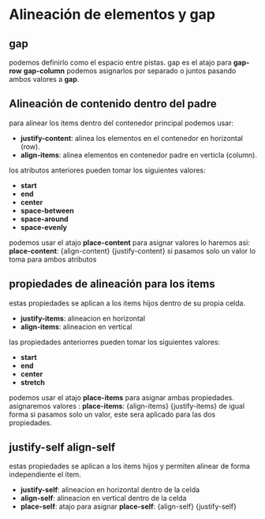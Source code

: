 <h1>Alineación de elementos y gap</h1>

<h2>gap</h2>
podemos definirlo como el espacio entre pistas. gap es el atajo para
<strong>gap-row</strong> <strong>gap-column</strong> podemos asignarlos por separado
o juntos pasando ambos valores a <strong>gap</strong>.


<h2>Alineación de contenido dentro del padre</h2>
para alinear los items dentro del contenedor principal podemos usar:
<ul>
<li><strong>justify-content</strong>: alinea los elementos en el contenedor en horizontal (row).</li>
<li><strong>align-items</strong>: alinea elementos en contenedor padre en verticla (column).</li>
</ul>


los atributos anteriores pueden tomar los siguientes valores:
<ul>
    <li><strong>start</strong></li>
    <li><strong>end</strong></li>
    <li><strong>center</strong></li>
    <li><strong>space-between</strong></li>
    <li><strong>space-around</strong></li>
    <li><strong>space-evenly</strong></li>
</ul>

podemos usar el atajo <strong>place-content</strong>
para asignar valores lo haremos asi: <strong>place-content</strong>: {align-content} {justify-content}
si pasamos solo un valor lo toma para ambos atributos


<h2>propiedades de alineación para los items</h2>
estas propiedades se aplican a los items hijos dentro de su propia celda.
<ul>
<li><strong>justify-items</strong>: alineacion en horizontal</li>
<li><strong>align-items</strong>: alineacion en vertical</li>
</ul>

las propiedades anteriorres pueden tomar los siguientes valores:
<ul>
    <li><strong>start</strong></li>
    <li><strong>end</strong></li>
    <li><strong>center</strong></li>
    <li><strong>stretch</strong></li>
</ul>

podemos usar el atajo <strong>place-items</strong> para asignar ambas propiedades.
asignaremos valores : <strong>place-items</strong>: {align-items} {justify-items}
de igual forma si pasamos solo un valor, este sera aplicado para las dos propiedades.

<h2>justify-self align-self</h2>
estas propiedades se aplican a los items hijos y permiten alinear de forma independiente
el item.

<ul>
<li><strong>justify-self</strong>: alineacion en horizontal dentro de la celda</li>
<li><strong>align-self</strong>: alineacion en vertical dentro de la celda</li>
<li><strong>place-self</strong>: atajo para asignar <strong>place-self</strong>: {align-self} {justify-self}</li>
</ul>